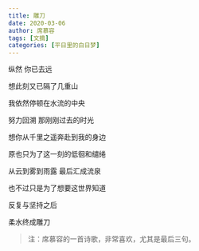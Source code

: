 ```yaml
---
title: 雕刀
date: 2020-03-06
author: 席慕容
tags: [文摘]
categories: [平日里的白日梦]
---
```


纵然 你已去远

想此刻又已隔了几重山

我依然停顿在水流的中央

努力回溯 那刚刚过去的时光

想你从千里之遥奔赴到我的身边

原也只为了这一刻的低徊和缱绻

从云到雾到雨露 最后汇成流泉

也不过只是为了想要这世界知道

反复与坚持之后

柔水终成雕刀

> 注：席慕容的一首诗歌，非常喜欢，尤其是最后三句。
